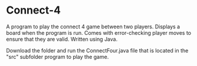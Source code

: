 # Connect-4

A program to play the connect 4 game between two players. Displays a board when the program is run. Comes with error-checking player moves to ensure that they are valid. Written using Java. 

Download the folder and run the ConnectFour.java file that is located in the "src" subfolder program to play the game.
